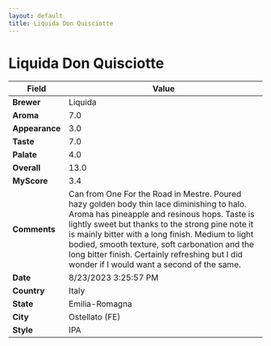 ```yaml
---
layout: default
title: Liquida Don Quisciotte
---
```


# Liquida Don Quisciotte

| Field         | Value                                                                                                   |
|---------------|---------------------------------------------------------------------------------------------------------|
| **Brewer**    | Liquida                                                                                        |
| **Aroma**     | 7.0                                                                                         |
| **Appearance**| 3.0                                                                                    |
| **Taste**     | 7.0                                                                                         |
| **Palate**    | 4.0                                                                                        |
| **Overall**   | 13.0                                                                                       |
| **MyScore**   | 3.4                                                                                       |
| **Comments**  | Can from One For the Road in Mestre. Poured hazy golden body thin lace diminishing to halo. Aroma has pineapple and resinous hops. Taste is lightly sweet but thanks to the strong pine note it is mainly bitter with a long finish. Medium to light bodied, smooth texture, soft carbonation and the long bitter finish. Certainly refreshing but I did wonder if I would want a second of the same.                                                                                      |
| **Date**      | 8/23/2023 3:25:57 PM                                                                                          |
| **Country**   | Italy                                                                                       |
| **State**     | Emilia-Romagna                                                                                         |
| **City**      | Ostellato &#40;FE&#41;                                                                                          |
| **Style**     | IPA                                                                                         |

